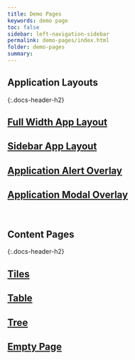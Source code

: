 ```yaml
---
title: Demo Pages
keywords: demo page
toc: false
sidebar: left-navigation-sidebar
permalink: demo-pages/index.html
folder: demo-pages
summary:
---
```


## Application Layouts
{:.docs-header-h2}

<div class="fd-tile-grid fd-tile-grid--2col docs-tiles">
    <a class="fd-tile" role="button" href="full-width-app-demo.html" target="_blank">
        <div class="fd-tile__content">
             <h2 class="fd-tile__header">
                 Full Width App Layout
             </h2>
        </div>
    </a>
    <a class="fd-tile" role="button" href="sidebar-app-demo.html" target="_blank">
        <div class="fd-tile__content">
             <h2 class="fd-tile__header">
                 Sidebar App Layout
             </h2>
         </div>
    </a>
    <a class="fd-tile" role="button" href="alert-overlay-demo-page.html" target="_blank">
        <div class="fd-tile__content">
             <h2 class="fd-tile__header">
                 Application Alert Overlay
             </h2>
         </div>
    </a>
    <a class="fd-tile" role="button" href="modal-overlay-demo-page.html" target="_blank">
        <div class="fd-tile__content">
             <h2 class="fd-tile__header">
                 Application Modal Overlay
             </h2>
         </div>
    </a>
</div>

<br>

## Content Pages
{:.docs-header-h2}

<div class="fd-tile-grid fd-tile-grid--2col docs-tiles">
    <a class="fd-tile" role="button" href="tiles-demo-page.html" target="_blank">
        <div class="fd-tile__content">
             <h2 class="fd-tile__header">
                 Tiles
             </h2>
        </div>
    </a>
    <a class="fd-tile" role="button" href="table-demo-page.html" target="_blank">
        <div class="fd-tile__content">
             <h2 class="fd-tile__header">
                 Table
             </h2>
         </div>
    </a>
    <a class="fd-tile" role="button" href="tree-demo-page.html" target="_blank">
        <div class="fd-tile__content">
             <h2 class="fd-tile__header">
                 Tree
             </h2>
        </div>
    </a>
    <a class="fd-tile" role="button" href="empty-demo-page.html" target="_blank">
        <div class="fd-tile__content">
             <h2 class="fd-tile__header">
                 Empty Page
             </h2>
        </div>
    </a>
</div>
